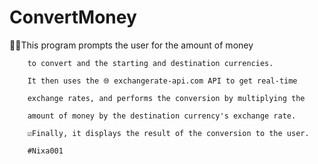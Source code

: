 # ConvertMoney


👨‍💻This program prompts the user for the amount of money 

        to convert and the starting and destination currencies.

        It then uses the 🌐 exchangerate-api.com API to get real-time

        exchange rates, and performs the conversion by multiplying the

        amount of money by the destination currency's exchange rate. 

        ☑️Finally, it displays the result of the conversion to the user. 

        #Nixa001
